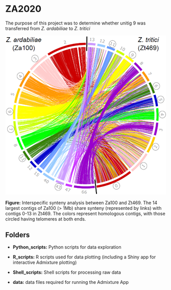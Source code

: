 # ZA2020

The purpose of this project was to determine whether unitig 9 was transferred from *Z. ardabiliae* to *Z. tritici*

![alt text](https://github.com/brendanlahm/ZA2020/blob/master/circos/Za100_Zt469/Fig_10.png)

**Figure:** Interspecific synteny analysis between Za100 and Zt469. The 14 largest contigs of Za100 (> 1Mb) share synteny (represented by links) with contigs 0-13 in Zt469. The colors represent homologous contigs, with those circled having telomeres at both ends.

## Folders

- **Python_scripts:** Python scripts for data exploration

- **R_scripts:** R scripts used for data plotting (including a Shiny app for interactive Admixture plotting)

- **Shell_scripts:** Shell scripts for processing raw data

- **data:** data files required for running the Admixture App

